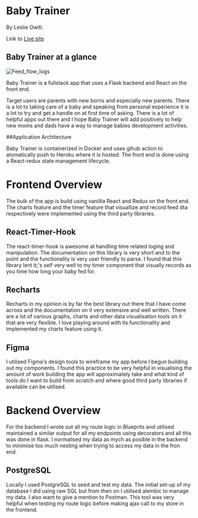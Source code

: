 # Baby Trainer

By Leslie Owiti.

Link to [Live site](https://baby-trainer.herokuapp.com/)

## Baby Trainer at a glance

![Feed_flow_logs](	https://mir-s3-cdn-cf.behance.net/project_modules/disp/674f04126687771.6132389abe68a.png)

Baby Trainer is a fullstack app that uses a Flask backend and React on the front end.

Target users are parents with new borns and especially new parents. There is a lot to taking care of a baby and speaking from personal experience it is a lot to try and get a handle on at first time of asking. There is a lot of helpful apps out there and I hope Baby Trainer will add positively to help new moms and dads have a way to manage babies development activities.

##Application Architecture

Baby Trainer is containerized in Docker and uses gihub action to atomatically push to Heroku where it is hosted. The front end is done using a React-redux state management lifecycle. 

# Frontend Overview

The bulk of the app is build using vaniilla React and Redux on the front end. The charts feature and the timer feature that visuallize and record feed dta respectively were implemented using the third party libraries.

## React-Timer-Hook
The react-timer-hook is awesome at handling time related loging and manipulation. The documentation on this library is very short and to the point and the functionality is very user friendly to parse. I found that this library lent it;'s self very well to my timer component that visually records as you time how long your baby fed for.

## Recharts
Recharts in my opinion is by far the best library out there that I have come across and the documentation on it very extensive and well written. There are a lot of various graphs, charts and other data visualisation tools on it that are very flexible. I love playing around with its functionality and implemented my charts feature using it.

## Figma
I utilised Figma's design tools to wireframe my app before I begun building out my components. I found this practice to be very helpful in visualising the amount of work building the app will approximately take and what kind of tools do I want to build from scratch and where good third party libraries if available can be utilised.
 
 # Backend Overview
 For the backend I wrote out all my route logic in Blueprits and utilised maintained a similar output for all my endpoints using decorators and all this was done in flask. I normalised my data as mych as posible in the backend to minimise too much nesting when trying to access my data in the fron end.
 
 ## PostgreSQL
 Locally I used PostgreSQL to seed and test my data. The initial set-up of my database I did using raw SQL but from then on I utilised alembic to manage my data. I also want to give a mention to Postman. This tool was very helpful when testing my route logic before making ajax call to my store in the frontend.

